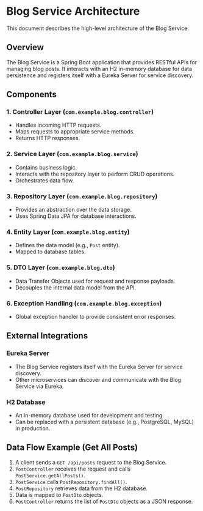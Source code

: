 # Blog Service Architecture

This document describes the high-level architecture of the Blog Service.

## Overview
The Blog Service is a Spring Boot application that provides RESTful APIs for managing blog posts. It interacts with an H2 in-memory database for data persistence and registers itself with a Eureka Server for service discovery.

## Components

### 1. Controller Layer (`com.example.blog.controller`)
- Handles incoming HTTP requests.
- Maps requests to appropriate service methods.
- Returns HTTP responses.

### 2. Service Layer (`com.example.blog.service`)
- Contains business logic.
- Interacts with the repository layer to perform CRUD operations.
- Orchestrates data flow.

### 3. Repository Layer (`com.example.blog.repository`)
- Provides an abstraction over the data storage.
- Uses Spring Data JPA for database interactions.

### 4. Entity Layer (`com.example.blog.entity`)
- Defines the data model (e.g., `Post` entity).
- Mapped to database tables.

### 5. DTO Layer (`com.example.blog.dto`)
- Data Transfer Objects used for request and response payloads.
- Decouples the internal data model from the API.

### 6. Exception Handling (`com.example.blog.exception`)
- Global exception handler to provide consistent error responses.

## External Integrations

### Eureka Server
- The Blog Service registers itself with the Eureka Server for service discovery.
- Other microservices can discover and communicate with the Blog Service via Eureka.

### H2 Database
- An in-memory database used for development and testing.
- Can be replaced with a persistent database (e.g., PostgreSQL, MySQL) in production.

## Data Flow Example (Get All Posts)
1. A client sends a `GET /api/posts` request to the Blog Service.
2. `PostController` receives the request and calls `PostService.getAllPosts()`.
3. `PostService` calls `PostRepository.findAll()`.
4. `PostRepository` retrieves data from the H2 database.
5. Data is mapped to `PostDto` objects.
6. `PostController` returns the list of `PostDto` objects as a JSON response.
